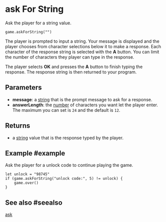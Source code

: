# ask For String

Ask the player for a string value.

```sig
game.askForString("")
```

The player is prompted to input a string. Your message is displayed and the player chooses from character selections below it to make a response. Each character of the response string is selected with the **A** button. You can limit the number of characters they player can type in the response.

The player selects **OK** and presses the **A** button to finish typing the response. The response string is then returned to your program.

## Parameters

* **message**: a [string](/types/string) that is the prompt message to ask for a response.
* **answerLength**: the [number](/types/number) of characters you want let the player enter. The maximum you can set is `24` and the default is `12`.

## Returns

* a [string](/types/string) value that is the response typed by the player.

## Example #example

Ask the player for a unlock code to continue playing the game.

```blocks
let unlock = "98745"
if (game.askForString("unlock code:", 5) != unlock) {
    game.over()
}
```

## See also #seealso

[ask](/reference/game/ask)